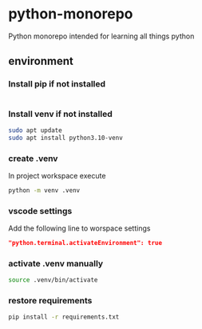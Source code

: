 # python-monorepo

Python monorepo intended for learning all things python

## environment

### Install pip if not installed

```bash

```

### Install venv if not installed

```bash
sudo apt update
sudo apt install python3.10-venv
```

### create .venv

In project workspace execute

```bash
python -m venv .venv
```

### vscode settings

Add the following line to worspace settings

```json
"python.terminal.activateEnvironment": true
```

### activate .venv manually

```bash
source .venv/bin/activate
```

### restore requirements

```bash
pip install -r requirements.txt
```
